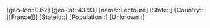 ﻿---
location: [43.93,0.62]
type: City
tags:
- geo/City


SpocWebEntityId: 31904
isDeleted: false
confidential: public

---
[geo-lon::0.62]
[geo-lat::43.93]
[name::Lectoure]
[State::]
[Country::[[France]]]
[StateId::]
[Population::]
[Unknown::]

